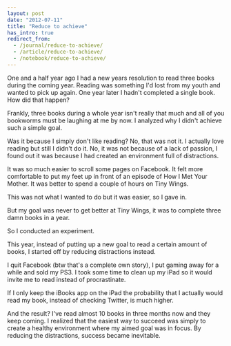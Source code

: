 ```yaml
---
layout: post
date: "2012-07-11"
title: "Reduce to achieve"
has_intro: true
redirect_from:
  - /journal/reduce-to-achieve/
  - /article/reduce-to-achieve/
  - /notebook/reduce-to-achieve/
---
```


One and a half year ago I had a new years resolution to read three books during the coming year. Reading was something I'd lost from my youth and wanted to pick up again. One year later I hadn't completed a single book. How did that happen?

Frankly, three books during a whole year isn't really that much and all of you bookworms must be laughing at me by now. I analyzed why I didn't achieve such a simple goal.

Was it because I simply don't like reading? No, that was not it. I actually love reading but still I didn't do it. No, it was not because of a lack of passion, I found out it was because I had created an environment full of distractions.

It was so much easier to scroll some pages on Facebook. It felt more comfortable to put my feet up in front of an episode of How I Met Your Mother. It was better to spend a couple of hours on Tiny Wings.

This was not what I wanted to do but it was easier, so I gave in.

But my goal was never to get better at Tiny Wings, it was to complete three damn books in a year.

So I conducted an experiment.

This year, instead of putting up a new goal to read a certain amount of books, I started off by reducing distractions instead.

I quit Facebook (btw that's a complete own story), I put gaming away for a while and sold my PS3. I took some time to clean up my iPad so it would invite me to read instead of procrastinate.

If I only keep the iBooks app on the iPad the probability that I actually would read my book, instead of checking Twitter, is much higher.

And the result? I've read almost 10 books in three months now and they keep coming. I realized that the easiest way to succeed was simply to create a healthy environment where my aimed goal was in focus. By reducing the distractions, success became inevitable.
